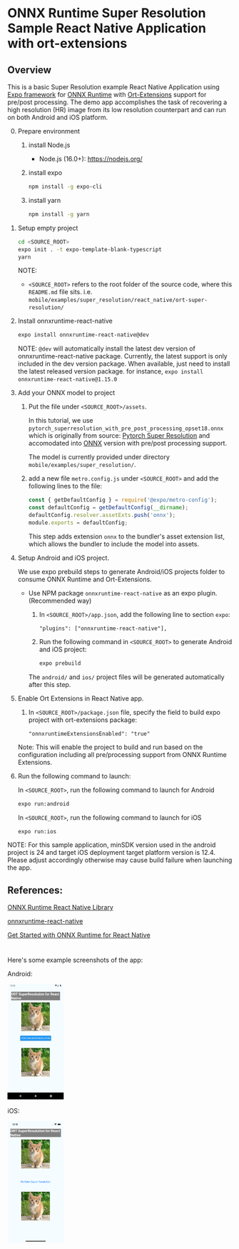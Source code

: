 # ONNX Runtime Super Resolution Sample React Native Application with ort-extensions

## Overview

This is a basic Super Resolution example React Native Application using [Expo framework](https://docs.expo.dev/) for [ONNX Runtime](https://github.com/microsoft/onnxruntime) with [Ort-Extensions](https://github.com/microsoft/onnxruntime-extensions) support for pre/post processing. The demo app accomplishes the task of recovering a high resolution (HR) image from its low resolution counterpart and can run on both Android and iOS platform.

0. Prepare environment
    1. install Node.js
        - Node.js (16.0+): <https://nodejs.org/>
    2. install expo

        ```sh
        npm install -g expo-cli
        ```

    3. install yarn

        ```sh
        npm install -g yarn
        ```

1. Setup empty project

   ```sh
   cd <SOURCE_ROOT>
   expo init . -t expo-template-blank-typescript
   yarn
   ```

   NOTE:
   - `<SOURCE_ROOT>` refers to the root folder of the source code, where this `README.md` file sits.
   i.e. `mobile/examples/super_resolution/react_native/ort-super-resolution/`

2. Install onnxruntime-react-native

    ```sh
    expo install onnxruntime-react-native@dev
    ```

    NOTE: `@dev` will automatically install the latest dev version of onnxruntime-react-native package. Currently, the latest support is only included in the dev version package.
    When available, just need to install the latest released version package. for instance, `expo install onnxruntime-react-native@1.15.0`

3. Add your ONNX model to project

    1. Put the file under `<SOURCE_ROOT>/assets`.

       In this tutorial, we use `pytorch_superresolution_with_pre_post_processing_opset18.onnx` which is originally from source: [Pytorch Super Resolution](https://pytorch.org/tutorials/advanced/super_resolution_with_onnxruntime.html) and accomodated into [ONNX](https://github.com/onnx/onnx) version with pre/post processing support.

       The model is currently provided under directory `mobile/examples/super_resolution/`.

    2. add a new file `metro.config.js` under `<SOURCE_ROOT>` and add the following lines to the file:

       ```js
       const { getDefaultConfig } = require('@expo/metro-config');
       const defaultConfig = getDefaultConfig(__dirname);
       defaultConfig.resolver.assetExts.push('onnx');
       module.exports = defaultConfig;
       ```

       This step adds extension `onnx` to the bundler's asset extension list, which allows the bundler to include the model into assets.

4. Setup Android and iOS project.

    We use expo prebuild steps to generate Android/iOS projects folder to consume ONNX Runtime and Ort-Extensions.

    - Use NPM package `onnxruntime-react-native` as an expo plugin. (Recommended way)
        1. In `<SOURCE_ROOT>/app.json`, add the following line to section `expo`:

           ```
           "plugins": ["onnxruntime-react-native"],
           ```

        2. Run the following command in `<SOURCE_ROOT>` to generate Android and iOS project:

            ```sh
            expo prebuild
            ```

        The `android/` and `ios/` project files will be generated automatically after this step.

5. Enable Ort Extensions in React Native app.
   1. In `<SOURCE_ROOT>/package.json` file, specify the field to build expo project with ort-extensions package:

        ```
        "onnxruntimeExtensionsEnabled": "true"
        ```

    Note: This will enable the project to build and run based on the configuration including all pre/processing support
    from ONNX Runtime Extensions.

6. Run the following command to launch:

    In `<SOURCE_ROOT>`, run the following command to launch for Android

    ```sh
    expo run:android
    ```

    In `<SOURCE_ROOT>`, run the following command to launch for iOS

    ```sh
    expo run:ios
    ```

NOTE: For this sample application, minSDK version used in the android project is 24 and target iOS deployment target platform version is 12.4. Please adjust accordingly otherwise may cause build failure when launching the app.

## References:

[ONNX Runtime React Native Library](https://github.com/microsoft/onnxruntime/tree/main/js/react_native#onnxruntime-react-native)

[onnxruntime-react-native](https://github.com/microsoft/onnxruntime/tree/main/js#onnxruntime-react-native)

[Get Started with ONNX Runtime for React Native](https://onnxruntime.ai/docs/get-started/with-javascript.html#onnx-runtime-for-react-native)

#

Here's some example screenshots of the app:

Android:

<img width=25% src="../images/Screenshot_rn_android.png" alt="App Screenshot" />

iOS:

<img width=25% src="../images/Screenshot_rn_ios.png" alt="App Screenshot" />
